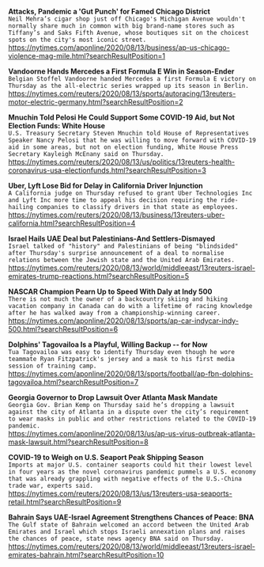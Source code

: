 **Attacks, Pandemic a 'Gut Punch' for Famed Chicago District**\
`Neil Mehra’s cigar shop just off Chicago's Michigan Avenue wouldn't normally share much in common with big brand-name stores such as Tiffany’s and Saks Fifth Avenue, whose boutiques sit on the choicest spots on the city's most iconic street. `\
https://nytimes.com/aponline/2020/08/13/business/ap-us-chicago-violence-mag-mile.html?searchResultPosition=1

**Vandoorne Hands Mercedes a First Formula E Win in Season-Ender**\
`Belgian Stoffel Vandoorne handed Mercedes a first Formula E victory on Thursday as the all-electric series wrapped up its season in Berlin.`\
https://nytimes.com/reuters/2020/08/13/sports/autoracing/13reuters-motor-electric-germany.html?searchResultPosition=2

**Mnuchin Told Pelosi He Could Support Some COVID-19 Aid, but Not Election Funds: White House**\
`U.S. Treasury Secretary Steven Mnuchin told House of Representatives Speaker Nancy Pelosi that he was willing to move forward with COVID-19 aid in some areas, but not on election funding, White House Press Secretary Kayleigh McEnany said on Thursday.`\
https://nytimes.com/reuters/2020/08/13/us/politics/13reuters-health-coronavirus-usa-electionfunds.html?searchResultPosition=3

**Uber, Lyft Lose Bid for Delay in California Driver Injunction**\
`A California judge on Thursday refused to grant Uber Technologies Inc and Lyft Inc more time to appeal his decision requiring the ride-hailing companies to classify drivers in that state as employees.`\
https://nytimes.com/reuters/2020/08/13/business/13reuters-uber-california.html?searchResultPosition=4

**Israel Hails UAE Deal but Palestinians-And Settlers-Dismayed**\
`Israel talked of "history" and Palestinians of being "blindsided" after Thursday's surprise announcement of a deal to normalise relations between the Jewish state and the United Arab Emirates.`\
https://nytimes.com/reuters/2020/08/13/world/middleeast/13reuters-israel-emirates-trump-reactions.html?searchResultPosition=5

**NASCAR Champion Pearn Up to Speed With Daly at Indy 500**\
`There is not much the owner of a backcountry skiing and hiking vacation company in Canada can do with a lifetime of racing knowledge after he has walked away from a championship-winning career.`\
https://nytimes.com/aponline/2020/08/13/sports/ap-car-indycar-indy-500.html?searchResultPosition=6

**Dolphins' Tagovailoa Is a Playful, Willing Backup -- for Now**\
`Tua Tagovailoa was easy to identify Thursday even though he wore teammate Ryan Fitzpatrick's jersey and a mask to his first media session of training camp.`\
https://nytimes.com/aponline/2020/08/13/sports/football/ap-fbn-dolphins-tagovailoa.html?searchResultPosition=7

**Georgia Governor to Drop Lawsuit Over Atlanta Mask Mandate**\
`Georgia Gov. Brian Kemp on Thursday said he’s dropping a lawsuit against the city of Atlanta in a dispute over the city’s requirement to wear masks in public and other restrictions related to the COVID-19 pandemic.`\
https://nytimes.com/aponline/2020/08/13/us/ap-us-virus-outbreak-atlanta-mask-lawsuit.html?searchResultPosition=8

**COVID-19 to Weigh on U.S. Seaport Peak Shipping Season**\
`Imports at major U.S. container seaports could hit their lowest level in four years as the novel coronavirus pandemic pummels a U.S. economy that was already grappling with negative effects of the U.S.-China trade war, experts said.`\
https://nytimes.com/reuters/2020/08/13/us/13reuters-usa-seaports-retail.html?searchResultPosition=9

**Bahrain Says UAE-Israel Agreement Strengthens Chances of Peace: BNA**\
`The Gulf state of Bahrain welcomed an accord between the United Arab Emirates and Israel which stops Israeli annexation plans and raises the chances of peace, state news agency BNA said on Thursday. `\
https://nytimes.com/reuters/2020/08/13/world/middleeast/13reuters-israel-emirates-bahrain.html?searchResultPosition=10

